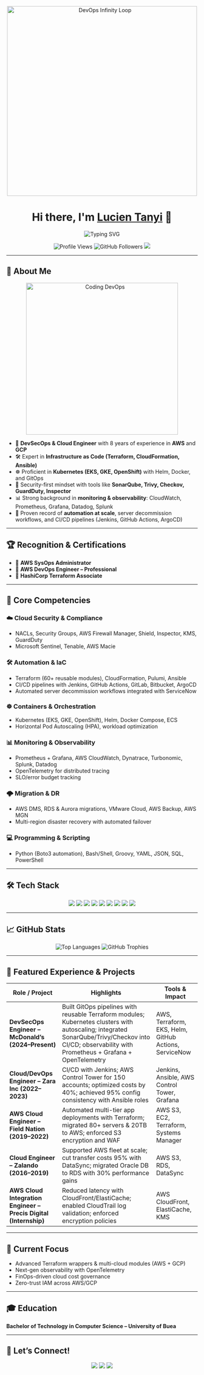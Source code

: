 <!-- Header with DevOps Infinity GIF -->
<p align="center">
  <img src="https://user-images.githubusercontent.com/91545890/191323318-3f181d5a-1e7e-42dd-84ed-36f43da18e90.gif" width="500" alt="DevOps Infinity Loop">
</p>

<h1 align="center">Hi there, I'm <a href="https://github.com/lucien95">Lucien Tanyi</a> 👋</h1>

<p align="center">
  <img src="https://readme-typing-svg.herokuapp.com?font=Fira+Code&size=22&pause=1000&color=36BCF7&center=true&vCenter=true&width=600&lines=DevSecOps+%7C+Cloud+Engineer;AWS+%26+GCP+Specialist;Infrastructure+Automation+with+Terraform;CI%2FCD+%7C+SRE+%7C+Kubernetes" alt="Typing SVG" />
</p>

<p align="center">
  <img src="https://komarev.com/ghpvc/?username=lucien95&label=Profile%20Views&color=0e75b6&style=flat" alt="Profile Views" />
  <img src="https://img.shields.io/github/followers/lucien95?label=Followers&style=social" alt="GitHub Followers" />
  <a href="https://www.linkedin.com/in/lucien-tanyi/"><img src="https://img.shields.io/badge/LinkedIn-Connect-blue?logo=linkedin&style=flat"></a>
</p>

---

## 🚀 About Me

<p align="center">
  <img src="https://media.giphy.com/media/qgQUggAC3Pfv687qPC/giphy.gif" width="400" alt="Coding DevOps">
</p>

- 🔧 **DevSecOps & Cloud Engineer** with 8 years of experience in **AWS** and **GCP**  
- 🛠️ Expert in **Infrastructure as Code (Terraform, CloudFormation, Ansible)**  
- ☸️ Proficient in **Kubernetes (EKS, GKE, OpenShift)** with Helm, Docker, and GitOps  
- 🔐 Security-first mindset with tools like **SonarQube, Trivy, Checkov, GuardDuty, Inspector**  
- 📊 Strong background in **monitoring & observability**: CloudWatch, Prometheus, Grafana, Datadog, Splunk  
- 🚀 Proven record of **automation at scale**, server decommission workflows, and CI/CD pipelines (Jenkins, GitHub Actions, ArgoCD)  

---

## 🏆 Recognition & Certifications

- 🥇 **AWS SysOps Administrator**  
- 🥇 **AWS DevOps Engineer – Professional**  
- 🥇 **HashiCorp Terraform Associate**  

---

## 💼 Core Competencies

### ☁️ Cloud Security & Compliance
- NACLs, Security Groups, AWS Firewall Manager, Shield, Inspector, KMS, GuardDuty  
- Microsoft Sentinel, Tenable, AWS Macie  

### 🛠️ Automation & IaC
- Terraform (60+ reusable modules), CloudFormation, Pulumi, Ansible  
- CI/CD pipelines with Jenkins, GitHub Actions, GitLab, Bitbucket, ArgoCD  
- Automated server decommission workflows integrated with ServiceNow  

### ☸️ Containers & Orchestration
- Kubernetes (EKS, GKE, OpenShift), Helm, Docker Compose, ECS  
- Horizontal Pod Autoscaling (HPA), workload optimization  

### 📊 Monitoring & Observability
- Prometheus + Grafana, AWS CloudWatch, Dynatrace, Turbonomic, Splunk, Datadog  
- OpenTelemetry for distributed tracing  
- SLO/error budget tracking  

### 🌩️ Migration & DR
- AWS DMS, RDS & Aurora migrations, VMware Cloud, AWS Backup, AWS MGN  
- Multi-region disaster recovery with automated failover  

### 💻 Programming & Scripting
- Python (Boto3 automation), Bash/Shell, Groovy, YAML, JSON, SQL, PowerShell  

---

## 🛠️ Tech Stack

<p align="center">
  <!-- Clouds -->
  <img src="https://img.shields.io/badge/AWS-%23FF9900.svg?style=for-the-badge&logo=amazon-aws&logoColor=white" />
  <img src="https://img.shields.io/badge/Google%20Cloud-%234285F4.svg?style=for-the-badge&logo=google-cloud&logoColor=white" />
  
  <!-- Infra -->
  <img src="https://img.shields.io/badge/Terraform-%235835CC.svg?style=for-the-badge&logo=terraform&logoColor=white" />
  <img src="https://img.shields.io/badge/Ansible-%23EE0000.svg?style=for-the-badge&logo=ansible&logoColor=white" />
  
  <!-- Containers -->
  <img src="https://img.shields.io/badge/Kubernetes-%23326CE5.svg?style=for-the-badge&logo=kubernetes&logoColor=white" />
  <img src="https://img.shields.io/badge/Docker-%232496ED.svg?style=for-the-badge&logo=docker&logoColor=white" />
  
  <!-- CI/CD -->
  <img src="https://img.shields.io/badge/GitHub%20Actions-%232671E5.svg?style=for-the-badge&logo=github-actions&logoColor=white" />
  <img src="https://img.shields.io/badge/Jenkins-%23D24939.svg?style=for-the-badge&logo=jenkins&logoColor=white" />
  <img src="https://img.shields.io/badge/ArgoCD-%23EF7B4D.svg?style=for-the-badge&logo=argo&logoColor=white" />
</p>

---

## 📈 GitHub Stats

<p align="center">
  <img src="https://github-readme-stats.vercel.app/api/top-langs/?username=lucien95&layout=compact&theme=tokyonight" alt="Top Languages" />
  <img src="https://github-profile-trophy.vercel.app/?username=lucien95&theme=onedark&margin-w=10&margin-h=10" alt="GitHub Trophies" />
</p>

---

## 🎯 Featured Experience & Projects

| Role / Project | Highlights | Tools & Impact |
|----------------|------------|----------------|
| **DevSecOps Engineer – McDonald’s (2024–Present)** | Built GitOps pipelines with reusable Terraform modules; Kubernetes clusters with autoscaling; integrated SonarQube/Trivy/Checkov into CI/CD; observability with Prometheus + Grafana + OpenTelemetry | AWS, Terraform, EKS, Helm, GitHub Actions, ServiceNow |
| **Cloud/DevOps Engineer – Zara Inc (2022–2023)** | CI/CD with Jenkins; AWS Control Tower for 150 accounts; optimized costs by 40%; achieved 95% config consistency with Ansible roles | Jenkins, Ansible, AWS Control Tower, Grafana |
| **AWS Cloud Engineer – Field Nation (2019–2022)** | Automated multi-tier app deployments with Terraform; migrated 80+ servers & 20TB to AWS; enforced S3 encryption and WAF | AWS S3, EC2, Terraform, Systems Manager |
| **Cloud Engineer – Zalando (2016–2019)** | Supported AWS fleet at scale; cut transfer costs 95% with DataSync; migrated Oracle DB to RDS with 30% performance gains | AWS S3, RDS, DataSync |
| **AWS Cloud Integration Engineer – Precis Digital (Internship)** | Reduced latency with CloudFront/ElastiCache; enabled CloudTrail log validation; enforced encryption policies | AWS CloudFront, ElastiCache, KMS |

---

## 🌱 Current Focus
- Advanced Terraform wrappers & multi-cloud modules (AWS + GCP)  
- Next-gen observability with OpenTelemetry  
- FinOps-driven cloud cost governance  
- Zero-trust IAM across AWS/GCP  

---

## 🎓 Education
**Bachelor of Technology in Computer Science – University of Buea**  

---

## 🤝 Let’s Connect!

<p align="center">
  <a href="https://github.com/lucien95"><img src="https://img.shields.io/badge/GitHub-Profile-black?logo=github&style=for-the-badge" /></a>
  <a href="https://www.linkedin.com/in/lucien-tanyi/"><img src="https://img.shields.io/badge/LinkedIn-Connect-blue?logo=linkedin&style=for-the-badge" /></a>
  <a href="mailto:lucientanyitanyi@gmail.com"><img src="https://img.shields.io/badge/Email-Contact-red?logo=gmail&style=for-the-badge" /></a>
</p>
